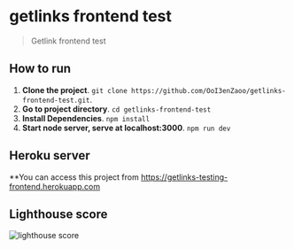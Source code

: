 # getlinks frontend test

> Getlink frontend test

## How to run
1. **Clone the project**. `git clone https://github.com/OoI3enZaoo/getlinks-frontend-test.git`.
2. **Go to project directory**. `cd getlinks-frontend-test`
3. **Install Dependencies**. `npm install`
4. **Start node server, serve at localhost:3000**. `npm run dev`

## Heroku server
**You can access this project from https://getlinks-testing-frontend.herokuapp.com

## Lighthouse score 
![lighthouse score](https://s3-ap-southeast-1.amazonaws.com/kkmodels/getlinks/lighthouse.JPG)

